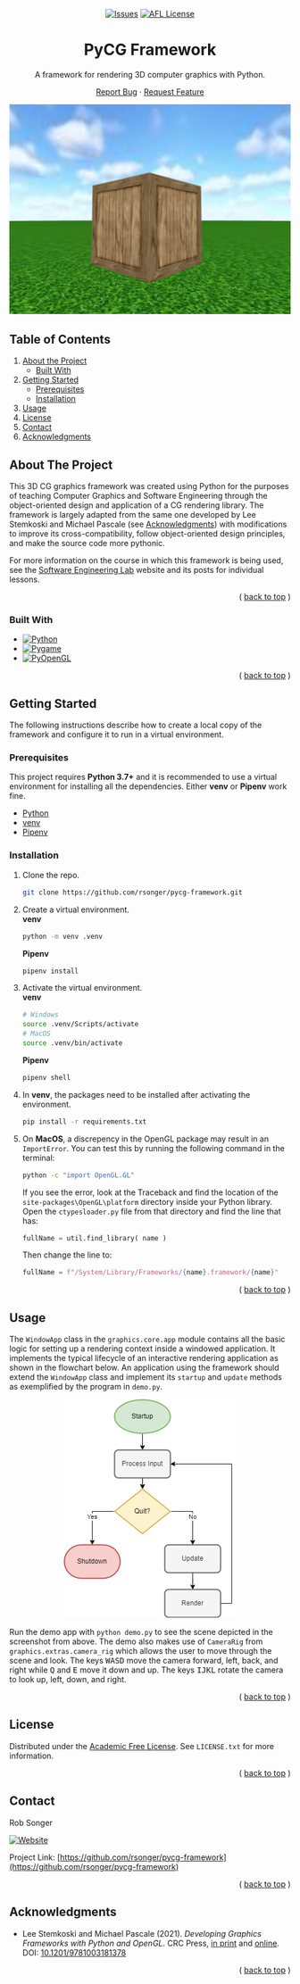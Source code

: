 <!-- Adapted from: https://github.com/othneildrew/Best-README-Template -->
<a name="readme-top"></a>


<!-- PROJECT SHIELDS -->
<!--
URLs are written in "reference style" for readability.
Reference style uses brackets [ ] instead of parentheses ( ).
See the bottom of this document for the reference declarations.
https://www.markdownguide.org/basic-syntax/#reference-style-links
-->

<div align="center">

<!-- [![Contributors][contributors-shield]][contributors-url] -->
<!-- [![Forks][forks-shield]][forks-url] -->
<!-- [![Stargazers][stars-shield]][stars-url] -->

[![Issues][issues-shield]][issues-url] [![AFL License][license-shield]][license-url]

<!-- [![LinkedIn][linkedin-shield]][linkedin-url] -->

<!-- PROJECT LOGO -->
  <!-- <a href="https://github.com/rsonger/pycg-framework">
    <img src="images/logo.png" alt="Logo" width="80" height="80">
  </a> -->

# PyCG Framework

A framework for rendering 3D computer graphics with Python.

<!-- <a href="https://github.com/rsonger/pycg-framework"><strong>Explore the docs »</strong></a> -->
<!-- <a href="https://github.com/rsonger/pycg-framework">View Demo</a>
· -->

[Report Bug][issues-url] · [Request Feature][issues-url]

![Screenshot][screenshot]

</div>



<!-- TABLE OF CONTENTS -->
<!-- <details>
  <summary>Table of Contents</summary> -->
## Table of Contents
  1. [About the Project](#about-the-project)
     - [Built With](#built-with)
  2. [Getting Started](#getting-started)
     - [Prerequisites](#prerequisites)
     - [Installation](#installation)
  3. [Usage](#usage)
  4. [License](#license)
  5. [Contact](#contact)
  6. [Acknowledgments](#acknowledgments)

</details>



<!-- ABOUT THE PROJECT -->
## About The Project

This 3D CG graphics framework was created using Python for the purposes of teaching Computer Graphics and Software Engineering through the object-oriented design and application of a CG rendering library. The framework is largely adapted from the same one developed by Lee Stemkoski and Michael Pascale (see [Acknowledgments](#acknowledgments)) with modifications to improve its cross-compatibility, follow object-oriented design principles, and make the source code more pythonic.

For more information on the course in which this framework is being used, see the [Software Engineering Lab](https://robsonger.dev/software-engineering-lab/) website and its posts for individual lessons.

<div align="right">

( [back to top](#readme-top) )

</div>



### Built With

* [![Python][Python]][Python-url]
* [![Pygame][Pygame]][Pygame-url]
* [![PyOpenGL][PyOpenGL]][PyOpenGL-url]

<div align="right">

( [back to top](#readme-top) )

</div>


<!-- GETTING STARTED -->
## Getting Started

The following instructions describe how to create a local copy of the framework and configure it to run in a virtual environment.

### Prerequisites

This project requires **Python 3.7+** and it is recommended to use a virtual environment for installing all the dependencies. Either **venv** or **Pipenv** work fine.
* [Python][Python-url]
* [venv](https://docs.python.org/3/library/venv.html)
* [Pipenv](https://pipenv.pypa.io/)

### Installation

1. Clone the repo.  
   ```sh
   git clone https://github.com/rsonger/pycg-framework.git
   ```
2. Create a virtual environment.  
  **venv**
   ```sh
   python -m venv .venv
   ```
   **Pipenv**
   ```sh
   pipenv install
   ```
3. Activate the virtual environment.  
   **venv**
   ```sh
   # Windows
   source .venv/Scripts/activate
   # MacOS
   source .venv/bin/activate
   ```
   **Pipenv**
   ```sh
   pipenv shell
   ```
4. In **venv**, the packages need to be installed after activating the environment.  
   ```sh
   pip install -r requirements.txt
   ```
5. On **MacOS**, a discrepency in the OpenGL package may result in an `ImportError`. You can test this by running the following command in the terminal:  
   ```sh
   python -c "import OpenGL.GL"
   ```
   If you see the error, look at the Traceback and find the location of the `site-packages\OpenGL\platform` directory inside your Python library. Open the `ctypesloader.py` file from that directory and find the line that has:
   ```python
   fullName = util.find_library( name )
   ```
   Then change the line to:  
   ```python
   fullName = f"/System/Library/Frameworks/{name}.framework/{name}"
   ```

<div align="right">

( [back to top](#readme-top) )

</div>



<!-- USAGE EXAMPLES -->
## Usage

The `WindowApp` class in the `graphics.core.app` module contains all the basic logic for setting up a rendering context inside a windowed application. It implements the typical lifecycle of an interactive rendering application as shown in the flowchart below. An application using the framework should extend the `WindowApp` class and implement its `startup` and `update` methods as exemplified by the program in `demo.py`.

<div align="center">

![Application lifecycle](images/app-flow.png)

</div>

Run the demo app with `python demo.py` to see the scene depicted in the screenshot from above. The demo also makes use of `CameraRig` from `graphics.extras.camera_rig` which allows the user to move through the scene and look. The keys <kbd>W</kbd><kbd>A</kbd><kbd>S</kbd><kbd>D</kbd> move the camera forward, left, back, and right while <kbd>Q</kbd> and <kbd>E</kbd> move it down and up. The keys <kbd>I</kbd><kbd>J</kbd><kbd>K</kbd><kbd>L</kbd> rotate the camera to look up, left, down, and right. 

<!-- *For more examples, please refer to the [Documentation](https://example.com)* -->

<div align="right">

( [back to top](#readme-top) )

</div>



<!-- ROADMAP -->
<!-- ## Roadmap

- [ ] Feature 1
- [ ] Feature 2
- [ ] Feature 3
    - [ ] Nested Feature

See the [open issues](https://github.com/rsonger/pycg-framework/issues) for a full list of proposed features (and known issues).

<div align="right">
(<a href="#readme-top">back to top</a>)
</div> -->



<!-- CONTRIBUTING -->
<!-- ## Contributing

Contributions are what make the open source community such an amazing place to learn, inspire, and create. Any contributions you make are **greatly appreciated**.

If you have a suggestion that would make this better, please fork the repo and create a pull request. You can also simply open an issue with the tag "enhancement".
Don't forget to give the project a star! Thanks again!

1. Fork the Project
2. Create your Feature Branch (`git checkout -b feature/AmazingFeature`)
3. Commit your Changes (`git commit -m 'Add some AmazingFeature'`)
4. Push to the Branch (`git push origin feature/AmazingFeature`)
5. Open a Pull Request

<div align="right">
(<a href="#readme-top">back to top</a>)
</div> -->



<!-- LICENSE -->
## License

Distributed under the [Academic Free License](https://opensource.org/licenses/AFL-3.0). See `LICENSE.txt` for more information.

<div align="right">

( [back to top](#readme-top) )

</div>



<!-- CONTACT -->
## Contact

Rob Songer

[![Website][website-shield]][website-url]

Project Link: [https://github.com/rsonger/pycg-framework](https://github.com/rsonger/pycg-framework)

<div align="right">

( [back to top](#readme-top) )

</div>



<!-- ACKNOWLEDGMENTS -->
## Acknowledgments

* Lee Stemkoski and Michael Pascale (2021). *Developing Graphics Frameworks with Python and OpenGL*. CRC Press, [in print](https://www.routledge.com/Developing-Graphics-Frameworks-with-Python-and-OpenGL/Stemkoski-Pascale/p/book/9780367721800) and [online](https://www.taylorfrancis.com/books/oa-mono/10.1201/9781003181378/developing-graphics-frameworks-python-opengl-lee-stemkoski-michael-pascale). DOI: [10.1201/9781003181378](https://doi.org/10.1201/9781003181378)

<div align="right">

( [back to top](#readme-top) )

</div>



<!-- MARKDOWN LINKS & IMAGES -->
<!-- https://www.markdownguide.org/basic-syntax/#reference-style-links -->
<!-- [contributors-shield]: https://img.shields.io/github/contributors/rsonger/pycg-framework.svg?style=flat-square -->
<!-- [contributors-url]: https://github.com/rsonger/pycg-framework/graphs/contributors -->
<!-- [forks-shield]: https://img.shields.io/github/forks/rsonger/pycg-framework.svg?style=flat-square -->
<!-- [forks-url]: https://github.com/rsonger/pycg-framework/network/members -->
<!-- [stars-shield]: https://img.shields.io/github/stars/rsonger/pycg-framework.svg?style=flat-square -->
<!-- [stars-url]: https://github.com/rsonger/pycg-framework/stargazers -->
[issues-shield]: https://img.shields.io/github/issues/rsonger/pycg-framework.svg?style=flat-square
[issues-url]: https://github.com/rsonger/pycg-framework/issues
[license-shield]: https://img.shields.io/github/license/rsonger/pycg-framework.svg?style=flat-square
[license-url]: https://github.com/rsonger/pycg-framework/blob/master/LICENSE.txt
[website-shield]: https://img.shields.io/website?style=flat-square&url=https%3A%2F%2Frobsonger.dev%2F
[website-url]: https://robsonger.dev/
[screenshot]: images/screenshot.png
[Python]: https://img.shields.io/github/pipenv/locked/python-version/rsonger/pycg-framework?style=flat-square
[Python-url]: https://www.python.org/
[Pygame]: https://img.shields.io/badge/Pygame-2.1.1-brightgreen?style=flat-square
[Pygame-url]: https://pygame.org/
[PyOpenGL]: https://img.shields.io/badge/PyOpenGL-3.1.5-lightgrey?style=flat-square
[PyOpenGL-url]: http://pyopengl.sourceforge.net/